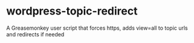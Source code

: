 # wordpress-topic-redirect
A Greasemonkey user script that forces https, adds view=all to topic urls and redirects if needed
